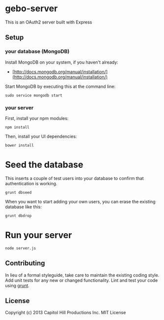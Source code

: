 # gebo-server 

This is an OAuth2 server built with Express

## Setup

### your database (MongoDB)

Install MongoDB on your system, if you haven't already:

* [http://docs.mongodb.org/manual/installation/](http://docs.mongodb.org/manual/installation/)

Start MongoDB by executing this at the command line:

```
sudo service mongodb start
```

### your server

First, install your npm modules:

```
npm install
```

Then, install your UI dependencies:

```
bower install
```

# Seed the database
This inserts a couple of test users into your database to confirm that authentication is working.

```
grunt dbseed
```

When you want to start adding your own users, you can erase the existing database like this:

```
grunt dbdrop
```

# Run your server

```
node server.js
```

## Contributing
In lieu of a formal styleguide, take care to maintain the existing coding style. Add unit tests for any new or changed functionality. Lint and test your code using [grunt](https://github.com/gruntjs/grunt).

## License
Copyright (c) 2013 Capitol Hill Productions Inc. 
MIT License
